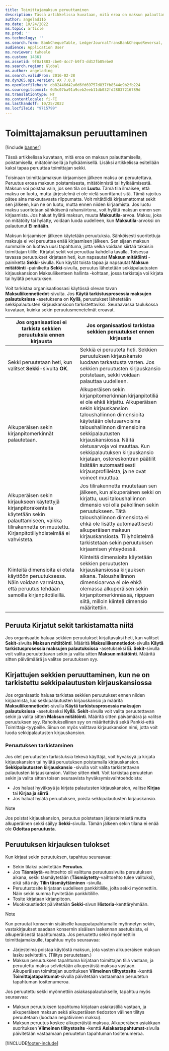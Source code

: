 ```yaml
---
title: Toimittajamaksun peruuttaminen
description: Tässä artikkelissa kuvataan, mitä eroa on maksun palauttamisella, poistamisella, mitätöimisellä ja hylkäämisellä ja miten toimittajan sekki peruutetaan.
author: angelad116
ms.date: 10/24/2022
ms.topic: article
ms.prod: ''
ms.technology: ''
ms.search.form: BankChequeTable, LedgerJournalTransBankChequeReversal, LedgerJournalTransVendPaym
audience: Application User
ms.reviewer: twheelo
ms.custom: 14361
ms.assetid: 9f0a1883-cbe0-4cc7-b9f3-dd12fb85ebe8
ms.search.region: Global
ms.author: angelading
ms.search.validFrom: 2016-02-28
ms.dyn365.ops.version: AX 7.0.0
ms.openlocfilehash: db82446d42a6d6fd69757d837fb8544e9b2fb224
ms.sourcegitcommit: 0d5c07ba91a9ceb2eeb11db032fd28037216789d
ms.translationtype: HT
ms.contentlocale: fi-FI
ms.lasthandoff: 10/25/2022
ms.locfileid: "9715799"
---
```

# <a name="reverse-a-vendor-payment"></a>Toimittajamaksun peruuttaminen

[!include [banner](../includes/banner.md)]

Tässä artikkelissa kuvataan, mitä eroa on maksun palauttamisella, poistamisella, mitätöimisellä ja hylkäämisellä. Lisäksi artikkelissa esitellään kaksi tapaa peruuttaa toimittajan sekki. 

Toisinaan toimittajamaksun kirjaamisen jälkeen maksu on peruutettava. Peruutus eroaa maksun poistamisesta, mitätöinnistä tai hylkäämisestä. Maksun voi poistaa vain, jos sen tila on **Luotu**. Tämä tila ilmaisee, että maksu on luotu, mutta järjestelmä ei ole vielä suorittanut sitä. Tämä rajoitus pätee aina maksutavasta riippumatta. Voit mitätöidä kirjaamattomat sekit sen jälkeen, kun ne on luotu, mutta ennen niiden kirjaamista. Jos luotu maksu suoritetaan sähköisenä rahansiirtona, voit hylätä maksun ennen sen kirjaamista. Jos haluat hylätä maksun, muuta **Maksutila**-arvoa. Maksu, joka on mitätöity tai hylätty, voidaan luoda uudelleen, kun **Maksutila**-arvoksi on palautunut **Ei mitään**. 

Maksun kirjaamisen jälkeen käytetään peruutuksia. Sähköisesti suoritettuja maksuja ei voi peruuttaa enää kirjaamisen jälkeen. Sen sijaan maksun summalle on luotava uusi tapahtuma, jotta velka voidaan siirtää takaisin toimittajan tilille. Kirjatut sekit voi peruuttaa kahdella tavalla. Toisessa tavassa peruutukset kirjataan heti, kun napsautat **Maksun mitätöinti** -painiketta **Sekki**-sivulla. Kun käytät toista tapaa ja napsautat **Maksun mitätöinti** -painiketta **Sekki**-sivulla, peruutus lähetetään sekkipalautusten kirjauskansioon Maksuliikenteen hallinta -kohtaan, jossa tarkistaja voi kirjata tai hylätä peruutuksen. 

Voit tarkistaa organisaatiossasi käytössä olevan tavan **Maksuliikennetiedot**-sivulta. Jos **Käytä tarkistusprosessia maksujen palautuksissa** -asetuksena on **Kyllä**, peruutukset lähetetään sekkipalautusten kirjauskansioon tarkistettaviksi. Seuraavassa taulukossa kuvataan, kuinka sekin peruutusmenetelmät eroavat.

| Jos organisaatiosi ei tarkista sekkien peruutuksia ennen kirjausta                                                                                                                                  | Jos organisaatiosi tarkistaa sekkien peruutukset ennen kirjausta                                                                                                                                                                                                                                                                                                                                                                     |
|-----------------------------------------------------------------------------------------------------------------------------------------------------------------------------------------------------|---------------------------------------------------------------------------------------------------------------------------------------------------------------------------------------------------------------------------------------------------------------------------------------------------------------------------------------------------------------------------------------------------------------------------------|
| Sekki peruutetaan heti, kun valitset **Sekki**-sivulta **OK**.                                                                                                                      | Sekkiä ei peruuteta heti. Sekkien peruutuksen kirjauskansio luodaan tarkastusta varten. Jos sekkien peruutusten kirjauskansio poistetaan, sekki voidaan palauttaa uudelleen.                                                                                                                                                                                                                                                                |
| Alkuperäisen sekin kirjanpitomerkinnät palautetaan.                                                                                                                                         | Alkuperäisen sekin kirjanpitomerkinnän kirjanpitotiliä ei ole ehkä kirjattu. Alkuperäisen sekin kirjauskansion taloushallinnon dimensioita käytetään oletusarvoisina taloushallinnon dimensioina sekkipalautusten kirjauskansiossa. Näitä oletusarvoja voi muuttaa. Kun sekkipalautuksen kirjauskansio kirjataan, ostoreskontran päätilit lisätään automaattisesti kirjausprofiileista, ja ne ovat voineet muuttua. |
| Alkuperäisen sekin kirjaukseen käytettyjä kirjanpitorakenteita käytetään sekin palauttamiseen, vaikka tilirakennetta on muutettu. Kirjanpitotiliyhdistelmää ei vahvisteta. | Jos tilirakennetta muutetaan sen jälkeen, kun alkuperäinen sekki on kirjattu, uusi taloushallinnon dimensio voi olla pakollinen sekin peruutukseen. Tätä taloushallinnon dimensiota ei ehkä ole lisätty automaattisesti alkuperäisen maksun kirjauskansiosta. Tiliyhdistelmä tarkistetaan sekin peruutuksen kirjaamisen yhteydessä.                                                                                                        |
| Kiinteitä dimensioita ei oteta käyttöön peruutuksessa. Näin voidaan varmistaa, että peruutus tehdään samoilla kirjanpitotileillä.                                                                                      | Kiinteitä dimensioita käytetään sekkien peruutusten kirjauskansiossa kirjauksen aikana. Taloushallinnon dimensioarvoa ei ole ehkä olemassa alkuperäisen sekin kirjanpitomerkinnässä, riippuen siitä, milloin kiinteä dimensio määritettiin.                                                                                                                                                                                                     |

## <a name="reverse-posted-checks-without-reviewing-them"></a>Peruuta Kirjatut sekit tarkistamatta niitä
Jos organisaatio haluaa sekkien peruutukset kirjattavaksi heti, kun valitset **Sekit**-sivulta **Maksun mitätöinti**. Määritä **Maksuliikennetiedot**-sivulla **Käytä tarkistusprosessia maksujen palautuksissa** -asetukseksi **Ei**. **Sekit**-sivulla voit valita peruutettavan sekin ja valita sitten **Maksun mitätöinti**. Määritä sitten päivämäärä ja valitse peruutuksen syy.

## <a name="reverse-posted-checks-after-they-are-reviewed-in-the-check-reversal-journal"></a>Kirjattujen sekkien peruuttaminen, kun ne on tarkistettu sekkipalautusten kirjauskansiossa
Jos organisaatio haluaa tarkistaa sekkien peruutukset ennen niiden kirjaamista, luo sekkipalautusten kirjauskansio ja määritä **Maksuliikennetiedot**-sivulla **Käytä tarkistusprosessia maksujen palautuksissa** -asetukseksi **Kyllä**. **Sekit**-sivulla voit valita peruutettavan sekin ja valita sitten **Maksun mitätöinti**. Määritä sitten päivämäärä ja valitse peruutuksen syy. Rahoituksellinen syy on määritettävä sekä Pankki-että Toimittaja-tyypeille. Sinun on myös valittava kirjauskansion nimi, jotta voit luoda sekkipalautusten kirjauskansion.

### <a name="review-a-reversal"></a>Peruutuksen tarkistaminen

Jos olet peruutusten tarkistuksia tekevä käyttäjä, voit hyväksyä ja kirjata kirjauskansion tai hylätä peruutuksen poistamalla kirjauskansion. **Sekkipalautusten kirjauskansio** -sivulla voit valita tarkistettavan palautusten kirjauskansion. Valitse sitten **rivit**. Voit tarkistaa peruutetun sekin ja valita sitten toisen seuraavista hyväksymisvaihtoehdoista:

-   Jos haluat hyväksyä ja kirjata palautusten kirjauskansion, valitse **Kirjaa** tai **Kirjaa ja siirrä**.
-   Jos haluat hylätä peruutuksen, poista sekkipalautusten kirjauskansio.

> [!NOTE]
> Jos poistat kirjauskansion, peruutus poistetaan järjestelmästä mutta alkuperäinen sekki säilyy **Sekki**-sivulla. Tämän jälkeen sekin tilana ei enää ole **Odottaa peruutusta**.

## <a name="results-of-posting-a-reversal"></a>Peruutuksen kirjauksen tulokset
Kun kirjaat sekin peruutuksen, tapahtuu seuraavaa:

-   Sekin tilaksi päivitetään **Peruutus**.
-   Jos **Täsmäytä**-vaihtoehto oli valittuna peruutussivulta peruutuksen aikana, sekki täsmäytetään (**Täsmäytetty**-vaihtoehto tulee valituksi), eikä sitä näy **Tilin täsmäyttäminen** -sivulla.
-   Peruutustosite kirjataan uudelleen pankkitilille, jolta sekki myönnettiin. Näin sekin summa hyvitetään pankkitilille.
-   Tosite kirjataan kirjanpitoon.
-   Muokkaustiedot päivitetään **Sekki**-sivun **Historia**-kenttäryhmään.

> [!NOTE] 
> Kun peruutat konsernin sisäiselle kauppatapahtumalle myönnetyn sekin, vastakirjaukset saadaan konsernin sisäisen laskennan asetuksista, ei alkuperäisestä tapahtumasta. Jos peruutettu sekki myönnettiin toimittajamaksulle, tapahtuu myös seuraavaa:

-   Järjestelmä poistaa käytöstä maksun, jota vasten alkuperäisen maksun lasku selvitettiin. (Tilitys peruutetaan.)
-   Maksun peruutuksen tapahtuma kirjataan toimittajan tiliä vastaan, ja peruutettu maksu selvitetään alkuperäistä maksua vastaan. Alkuperäisen toimittajan suorituksen **Viimeinen tilitystosite** -kenttä **Toimittajatapahtumat**-sivulla päivitetään vastaamaan peruutetun tapahtuman tositenumeroa.

Jos peruutettu sekki myönnettiin asiakaspalautukselle, tapahtuu myös seuraavaa:

-   Maksun peruutuksen tapahtuma kirjataan asiakastiliä vastaan, ja alkuperäisen maksun sekä alkuperäisen tiedoston välinen tilitys peruutetaan (luodaan negatiivinen maksu).
-   Maksun peruutus koskee alkuperäistä maksua. Alkuperäisen asiakkaan suorituksen **Viimeinen tilitystosite** -kenttä **Asiakastapahtumat**-sivulla päivitetään vastaamaan peruutetun tapahtuman tositenumeroa.






[!INCLUDE[footer-include](../../includes/footer-banner.md)]
